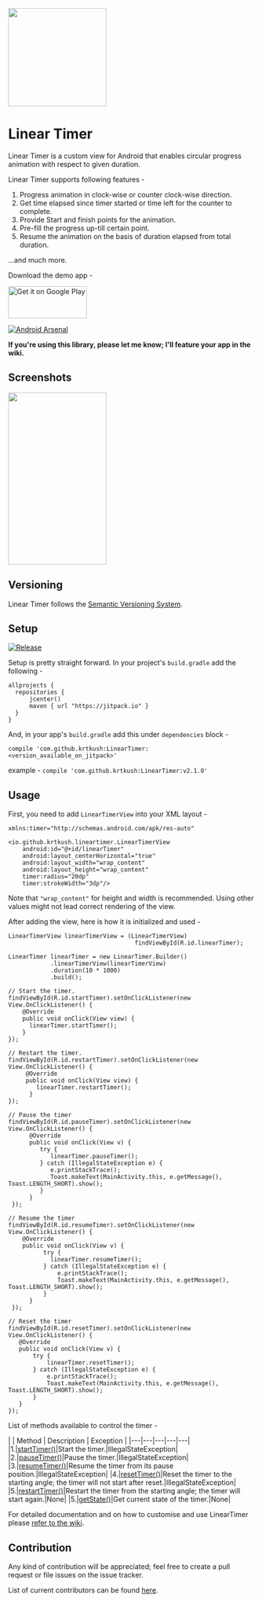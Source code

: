 <img src="https://raw.githubusercontent.com/krtkush/LinearTimer/master/lineartimer/src/main/res/drawable/high_res_icon.png" height="200" width="200"/>

# Linear Timer

Linear Timer is a custom view for Android that enables circular progress animation with respect to given duration.

Linear Timer supports following features -

1. Progress animation in clock-wise or counter clock-wise direction.
2. Get time elapsed since timer started or time left for the counter to complete.
3. Provide Start and finish points for the animation.
4. Pre-fill the progress up-till certain point.
5. Resume the animation on the basis of duration elapsed from total duration.

...and much more.

Download the demo app -

<a href='https://play.google.com/store/apps/details?id=io.github.krtkush.lineartimeproject&pcampaignid=MKT-Other-global-all-co-prtnr-py-PartBadge-Mar2515-1'><img alt='Get it on Google Play' src='https://play.google.com/intl/en_us/badges/images/generic/en_badge_web_generic.png' width="160" height="65"></a>


[![Android Arsenal](https://img.shields.io/badge/Android%20Arsenal-Linear%20Timer-brightgreen.svg?style=flat)](https://android-arsenal.com/details/1/4959)

**If you're using this library, please let me know; I'll feature your app in the wiki.**

## Screenshots

<img src="https://raw.githubusercontent.com/krtkush/LinearTimer/master/Screenshots/demo.gif" width="200" height="350" />

## Versioning

Linear Timer follows the [Semantic Versioning System](http://semver.org/).

## Setup


[![Release](https://jitpack.io/v/krtkush/LinearTimer.svg)](https://jitpack.io/#krtkush/LinearTimer)

Setup is pretty straight forward. 
In your project's `build.gradle` add the following - 

    allprojects {
      repositories {
          jcenter()
          maven { url "https://jitpack.io" }
      }
    }
    
And, in your app's `build.gradle` add this under `dependencies` block -

    compile 'com.github.krtkush:LinearTimer:<version_available_on_jitpack>'
    
example - `compile 'com.github.krtkush:LinearTimer:v2.1.0'`

## Usage

First, you need to add `LinearTimerView` into your XML layout -

    xmlns:timer="http://schemas.android.com/apk/res-auto"

    <io.github.krtkush.lineartimer.LinearTimerView
        android:id="@+id/linearTimer"
        android:layout_centerHorizontal="true"
        android:layout_width="wrap_content"
        android:layout_height="wrap_content"
        timer:radius="20dp"
        timer:strokeWidth="3dp"/>

Note that `"wrap_content"` for height and width is recommended. Using other values might not lead correct rendering of the view.

After adding the view, here is how it is initialized and used -

    LinearTimerView linearTimerView = (LinearTimerView)
                                        findViewById(R.id.linearTimer);

    LinearTimer linearTimer = new LinearTimer.Builder()
                .linearTimerView(linearTimerView)
                .duration(10 * 1000)
                .build();

    // Start the timer.
    findViewById(R.id.startTimer).setOnClickListener(new View.OnClickListener() {
        @Override
        public void onClick(View view) {
          linearTimer.startTimer();
        }
    });

    // Restart the timer.
    findViewById(R.id.restartTimer).setOnClickListener(new View.OnClickListener() {
         @Override
         public void onClick(View view) {
            linearTimer.restartTimer();
          }
    });

    // Pause the timer
    findViewById(R.id.pauseTimer).setOnClickListener(new View.OnClickListener() {
          @Override
          public void onClick(View v) {
             try {
                linearTimer.pauseTimer();
             } catch (IllegalStateException e) {
                e.printStackTrace();
                Toast.makeText(MainActivity.this, e.getMessage(), Toast.LENGTH_SHORT).show();
             }
          }
     });

    // Resume the timer
    findViewById(R.id.resumeTimer).setOnClickListener(new View.OnClickListener() {
        @Override
        public void onClick(View v) {
              try {
                linearTimer.resumeTimer();
              } catch (IllegalStateException e) {
                  e.printStackTrace();
                  Toast.makeText(MainActivity.this, e.getMessage(), Toast.LENGTH_SHORT).show();
              }
          }
     });

    // Reset the timer
    findViewById(R.id.resetTimer).setOnClickListener(new View.OnClickListener() {
       @Override
       public void onClick(View v) {
           try {
               linearTimer.resetTimer();
           } catch (IllegalStateException e) {
               e.printStackTrace();
               Toast.makeText(MainActivity.this, e.getMessage(), Toast.LENGTH_SHORT).show();
           }
       }
    });
   
List of methods available to control the timer -

| | Method | Description | Exception |
|---|---|---|---|---|
|1.|[startTimer()](https://github.com/krtkush/LinearTimer/wiki/Usage#start)|Start the timer.|IllegalStateException|
|2.|[pauseTimer()](https://github.com/krtkush/LinearTimer/wiki/Usage#pause)|Pause the timer.|IllegalStateException|
|3.|[resumeTimer()](https://github.com/krtkush/LinearTimer/wiki/Usage#resume)|Resume the timer from its pause position.|IllegalStateException|
|4.|[resetTimer()](https://github.com/krtkush/LinearTimer/wiki/Usage#reset)|Reset the timer to the starting angle; the timer will not start after reset.|IllegalStateException|
|5.|[restartTimer()](https://github.com/krtkush/LinearTimer/wiki/Usage#restart)|Restart the timer from the starting angle; the timer will start again.|None|
|5.|[getState()](https://github.com/krtkush/LinearTimer/wiki/Usage#timer-states)|Get current state of the timer.|None|

For detailed documentation and on how to customise and use LinearTimer please [refer to the wiki](https://github.com/krtkush/LinearTimer/wiki).

## Contribution

Any kind of contribution will be appreciated; feel free to create a pull request or file issues on the issue tracker.

List of current contributors can be found [here](https://github.com/krtkush/LinearTimer/graphs/contributors).
